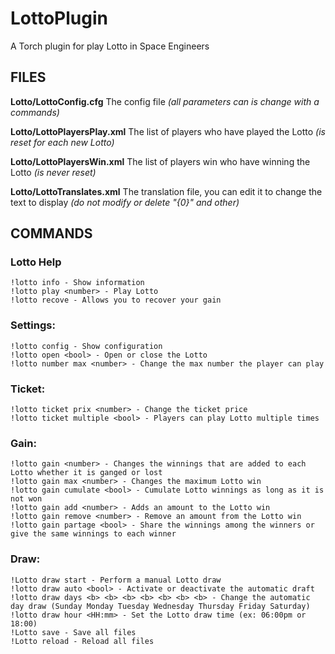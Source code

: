 # LottoPlugin
A Torch plugin for play Lotto in Space Engineers

## FILES
**Lotto/LottoConfig.cfg**
The config file *(all parameters can is change with a commands)*

**Lotto/LottoPlayersPlay.xml**
The list of players who have played the Lotto *(is reset for each new Lotto)*

**Lotto/LottoPlayersWin.xml**
The list of players win who have winning the Lotto *(is never reset)*

**Lotto/LottoTranslates.xml**
The translation file, you can edit it to change the text to display *(do not modify or delete "{0}" and other)*


## COMMANDS
### Lotto Help
```
!lotto info - Show information
!lotto play <number> - Play Lotto
!lotto recove - Allows you to recover your gain
```

### Settings:
```
!lotto config - Show configuration
!lotto open <bool> - Open or close the Lotto
!lotto number max <number> - Change the max number the player can play
```

### Ticket:
```
!lotto ticket prix <number> - Change the ticket price
!lotto ticket multiple <bool> - Players can play Lotto multiple times
```

### Gain:
```
!lotto gain <number> - Changes the winnings that are added to each Lotto whether it is ganged or lost
!lotto gain max <number> - Changes the maximum Lotto win
!lotto gain cumulate <bool> - Cumulate Lotto winnings as long as it is not won
!lotto gain add <number> - Adds an amount to the Lotto win
!lotto gain remove <number> - Remove an amount from the Lotto win
!lotto gain partage <bool> - Share the winnings among the winners or give the same winnings to each winner
```

### Draw:
```
!Lotto draw start - Perform a manual Lotto draw
!lotto draw auto <bool> - Activate or deactivate the automatic draft
!lotto draw days <b> <b> <b> <b> <b> <b> <b> - Change the automatic day draw (Sunday Monday Tuesday Wednesday Thursday Friday Saturday)
!lotto draw hour <HH:mm> - Set the Lotto draw time (ex: 06:00pm or 18:00)
!Lotto save - Save all files
!Lotto reload - Reload all files
```
